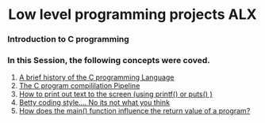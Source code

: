 <h1 align=center> Low level programming projects ALX </h1>
<h3>Introduction to C programming</h3>

### In this Session, the following concepts were coved. 
1. [A brief history of the C programming Language](https://www.javatpoint.com/history-of-c-language)
2. [The C program compililation Pipeline](https://hackthedeveloper.com/c-program-compilation-process/)
3. [How to print out text to the screen (using printf() or puts() )](https://stackoverflow.com/questions/2454474/what-is-the-difference-between-printf-and-puts-in-c)
4. [Betty coding style.... No its not what you think](https://github.com/holbertonschool/Betty/wiki)
5. [How does the main() function influence the return value of a program?](https://stackoverflow.com/questions/204476/what-should-main-return-in-c-and-c)